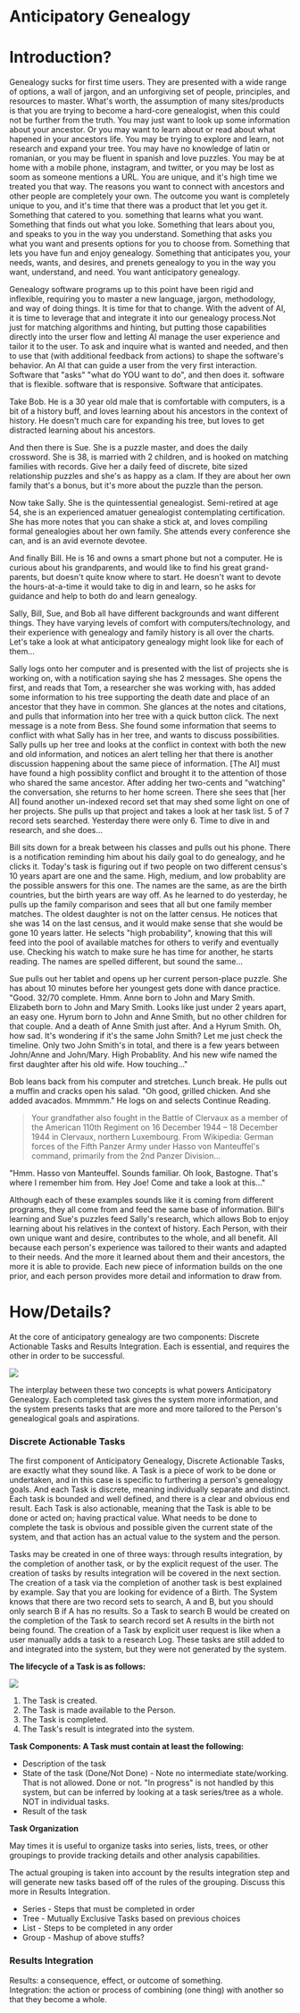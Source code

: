 # Anticipatory Genealogy

# Introduction?

Genealogy sucks for first time users. They are presented with a wide range of options, a wall of jargon, and an unforgiving set of people, principles, and resources to master. What's worth, the assumption of many sites/products is that you are trying to become a hard-core genealogist, when this could not be further from the truth. You may just want to look up some information about your ancestor. Or you may want to learn about or read about what hapened in your ancestors life. You may be trying to explore and learn, not research and expand your tree. You may have no knowledge of latin or romanian, or you may be fluent in spanish and love puzzles. You may be at home with a mobile phone, instagram, and twitter, or you may be lost as soom as someone mentions a URL. You are unique, and it's high time we treated you that way. The reasons you want to connect with ancestors and other people are completely your own. The outcome you want is completely unique to you, and it's time that there was a product that let you get it. Something that catered to you. something that learns what you want. Something that finds out what you loke. Something that lears about you, and speaks to you in the way you understand. Something that asks you what you want and presents options for you to choose from. Something that lets you have fun and enjoy genealogy. Something that anticipates you, your needs, wants, and desires, and prenets genealogy to you in the way you want, understand, and need. You want anticipatory genealogy.

Genealogy software programs up to this point have been rigid and inflexible, requiring you to master a new language, jargon, methodology, and way of doing things. It is time for that to change. With the advent of AI, it is time to leverage that and integrate it into our genealogy process.Not just for matching algorithms and hinting, but putting those capabilities directly into the urser flow and letting AI manage the user experience and tailor it to the user. To ask and inquire what is wanted and needed, and then to use that (with additional feedback from actions) to shape the software's behavior. An AI that can guide a user from the very first interaction. Software that "asks" "what do YOU want to do", and then does it. software that is flexible. software that is responsive. Software that anticipates.

Take Bob. He is a 30 year old male that is comfortable with computers, is a bit of a history buff, and loves learning about his ancestors in the context of history. He doesn't much care for expanding his tree, but loves to get distracted learning about his ancestors.

And then there is Sue. She is a puzzle master, and does the daily crossword. She is 38, is married with 2 children, and is hooked on matching families with records. Give her a daily feed of discrete, bite sized relationship puzzles and she's as happy as a clam. If they are about her own family that's a bonus, but it's more about the puzzle than the person.

Now take Sally. She is the quintessential genealogist. Semi-retired at age 54, she is an experienced amatuer genealogist contemplating certification. She has more notes that you can shake a stick at, and loves compiling formal genealogies about her own family. She attends every conference she can, and is an avid evernote devotee.

And finally Bill. He is 16 and owns a smart phone but not a computer. He is curious about his grandparents, and would like to find his great grand-parents, but doesn't quite know where to start. He doesn't want to devote the hours-at-a-time it would take to dig in and learn, so he asks for guidance and help to both do and learn genealogy.

Sally, Bill, Sue, and Bob all have different backgrounds and want different things. They have varying levels of comfort with computers/technology, and their experience with genealogy and family history is all over the charts. Let's take a look at what anticipatory genealogy might look like for each of them...

Sally logs onto her computer and is presented with the list of projects she is working on, with a notification saying she has 2 messages. She opens the first, and reads that Tom, a researcher she was working with, has added some information to his tree supporting the death date and place of an ancestor that they have in common. She glances at the notes and citations, and pulls that information into her tree with a quick button click. The next message is a note from Bess. She found some information that seems to conflict with what Sally has in her tree, and wants to discuss possibilities. Sally pulls up her tree and looks at the conflict in context with both the new and old information, and notices an alert telling her that there is another discussion happening about the same piece of information. [The AI] must have found a high possiblity conflict and brought it to the attention of those who shared the same ancestor. After adding her two-cents and "watching" the conversation, she returns to her home screen. There she sees that [her AI] found another un-indexed record set that may shed some light on one of her projects. She pulls up that project and takes a look at her task list. 5 of 7 record sets searched. Yesterday there were only 6. Time to dive in and research, and she does...

Bill sits down for a break between his classes and pulls out his phone. There is a notification reminding him about his daily goal to do genealogy, and he clicks it. Today's task is figuring out if two people on two different census's 10 years apart are one and the same. High, medium, and low probablity are the possible answers for this one. The names are the same, as are the birth countries, but the birth years are way off. As he learned to do yesterday, he pulls up the family comparison and sees that all but one family member matches. The oldest daughter is not on the latter census. He notices that she was 14 on the last census, and it would make sense that she would be gone 10 years latter. He selects "high probability", knowing that this will feed into the pool of available matches for others to verify and eventually use. Checking his watch to make sure he has time for another, he starts reading. The names are spelled different, but sound the same...

Sue pulls out her tablet and opens up her current person-place puzzle. She has about 10 minutes before her youngest gets done with dance practice. "Good. 32/70 complete. Hmm. Anne born to John and Mary Smith. Elizabeth born to John and Mary Smith. Looks like just under 2 years apart, an easy one. Hyrum born to John and Anne Smith, but no other children for that couple. And a death of Anne Smith just after. And a Hyrum Smith. Oh, how sad. It's wondering if it's the same John Smith? Let me just check the timeline. Only two John Smith's in total, and there is a few years between John/Anne and John/Mary. High Probablity. And his new wife named the first daughter after his old wife. How touching..."

Bob leans back from his computer and stretches. Lunch break. He pulls out a muffin and cracks open his salad. "Oh good, grilled chicken. And she added avacados. Mmmmm." He logs on and selects Continue Reading.
> Your grandfather also fought in the Battle of Clervaux as a member of the American 110th Regiment on 16 December 1944 – 18 December 1944 in Clervaux, northern Luxembourg. From Wikipedia: German forces of the Fifth Panzer Army under Hasso von Manteuffel's command, primarily from the 2nd Panzer Division...

"Hmm. Hasso von Manteuffel. Sounds familiar. Oh look, Bastogne. That's where I remember him from. Hey Joe! Come and take a look at this..."

Although each of these examples sounds like it is coming from different programs, they all come from and feed the same base of information. Bill's learning and Sue's puzzles feed Sally's research, which allows Bob to enjoy learning about his relatives in the context of history. Each Person, with their own unique want and desire, contributes to the whole, and all benefit. All because each person's experience was tailored to their wants and adapted to their needs. And the more it learned about them and their ancestors, the more it is able to provide. Each new piece of information builds on the one prior, and each person provides more detail and information to draw from.

# How/Details?

At the core of anticipatory genealogy are two components: Discrete Actionable Tasks and Results Integration. Each is essential, and requires the other in order to be successful.

![](img/cycle.png)

The interplay between these two concepts is what powers Anticipatory Genealogy. Each completed task gives the system more information, and the system presents tasks that are more and more tailored to the Person's genealogical goals and aspirations.

### Discrete Actionable Tasks

The first component of Anticipatory Genealogy, Discrete Actionable Tasks, are exactly what they sound like. A Task is a piece of work to be done or undertaken, and in this case is specific to furthering a person's genealogy goals. And each Task is discrete, meaning individually separate and distinct. Each task is bounded and well defined, and there is a clear and obvious end result. Each Task is also actionable, meaning that the Task is able to be done or acted on; having practical value. What needs to be done to complete the task is obvious and possible given the current state of the system, and that action has an actual value to the system and the person.

Tasks may be created in one of three ways: through results integration, by the completion of another task, or by the explicit request of the user. The creation of tasks by results integration will be covered in the next section. The creation of a task via the completion of another task is best explained by example. Say that you are looking for evidence of a Birth. The System knows that there are two record sets to search, A and B, but you should only search B if A has no results. So a Task to search B would be created on the completion of the Task to search record set A results in the birth not being found. The creation of a Task by explicit user request is like when a user manually adds a task to a research Log. These tasks are still added to and integrated into the system, but they were not generated by the system.

**The lifecycle of a Task is as follows:**

![](img/task-lifecycle.png)

1. The Task is created.
2. The Task is made available to the Person.
3. The Task is completed.
4. The Task's result is integrated into the system.

**Task Components: A Task must contain at least the following:**

* Description of the task
* State of the task (Done/Not Done) - Note no intermediate state/working. That is not allowed. Done or not. "In progress" is not handled by this system, but can be inferred by looking at a task series/tree as a whole. NOT in individual tasks.
* Result of the task

**Task Organization**

May times it is useful to organize tasks into series, lists, trees, or other groupings to provide tracking details and other analysis capabilities.

The actual grouping is taken into account by the results integration step and will generate new tasks based off of the rules of the grouping. Discuss this more in Results Integration.

* Series - Steps that must be completed in order
* Tree - Mutually Exclusive Tasks based on previous choices
* List - Steps to be completed in any order
* Group - Mashup of above stuffs?

### Results Integration

Results: a consequence, effect, or outcome of something.  
Integration: the action or process of combining (one thing) with another so that they become a whole.
